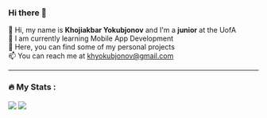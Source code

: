 ### Hi there 👋

👋 Hi, my name is **Khojiakbar Yokubjonov** and I'm a **junior** at the UofA \
🧠 I am currently learning Mobile App Development \
🌱 Here, you can find some of my personal projects \
📫 You can reach me at khyokubjonov@gmail.com

---
### :fire: My Stats :
<img align=center src="http://github-readme-streak-stats.herokuapp.com?user=KhojiakbarYokubjonov&theme=dark&background=000000">
<img align="center" src="https://github-readme-stats.vercel.app/api/top-langs/?username=KhojiakbarYokubjonov&layout=compact&theme=dark&background=000000">
